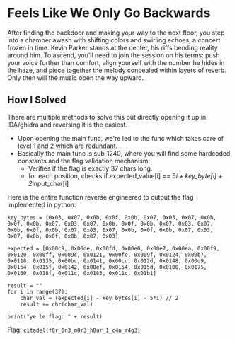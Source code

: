 # Feels Like We Only Go Backwards
After finding the backdoor and making your way to the next floor, you step into a chamber awash with shifting colors and swirling echoes, a concert frozen in time. Kevin Parker stands at the center, his riffs bending reality around him. To ascend, you’ll need to join the session on his terms: push your voice further than comfort, align yourself with the number he hides in the haze, and piece together the melody concealed within layers of reverb. Only then will the music open the way upward.

## How I Solved
There are multiple methods to solve this but directly opening it up in IDA/ghidra and reversing it is the easiest.

  - Upon opening the main func, we're led to the func which takes care of level 1 and 2 which are redundant.
  - Basically the main func is sub_1240, where you will find some hardcoded constants and the flag validation mechanism:
      - Verifies if the flag is exactly 37 chars long.
      - for each position, checks if expected_value[i] == 5*i + key_byte[i] + 2*input_char[i]

Here is the entire function reverse engineered to output the flag implemented in python:
```
key_bytes = [0x03, 0x07, 0x0b, 0x0f, 0x0b, 0x07, 0x03, 0x07, 0x0b, 0x0f, 0x0b, 0x07, 0x03, 0x07, 0x0b, 0x0f, 0x0b, 0x07, 0x03, 0x07, 0x0b, 0x0f, 0x0b, 0x07, 0x03, 0x07, 0x0b, 0x0f, 0x0b, 0x07, 0x03, 0x07, 0x0b, 0x0f, 0x0b, 0x07, 0x03]

expected = [0x00c9, 0x00de, 0x00fd, 0x00e0, 0x00e7, 0x00ea, 0x00f9, 0x0120, 0x00ff, 0x009c, 0x0121, 0x00fc, 0x009f, 0x0124, 0x00b7, 0x0118, 0x0135, 0x00bc, 0x0141, 0x00cc, 0x012d, 0x0148, 0x00d9, 0x0164, 0x015f, 0x0142, 0x00ef, 0x0154, 0x015d, 0x0100, 0x0175, 0x0160, 0x018f, 0x011c, 0x0183, 0x011c, 0x01b1]

result = ""
for i in range(37):
    char_val = (expected[i] - key_bytes[i] - 5*i) // 2
    result += chr(char_val)

print("ye le flag: " + result)
```
Flag: `citadel{f0r_0n3_m0r3_h0ur_1_c4n_r4g3}`
